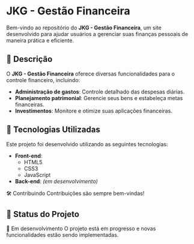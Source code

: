 # JKG - Gestão Financeira

Bem-vindo ao repositório do **JKG - Gestão Financeira**, um site desenvolvido para ajudar usuários a gerenciar suas finanças pessoais de maneira prática e eficiente.

## 📝 Descrição

O **JKG - Gestão Financeira** oferece diversas funcionalidades para o controle financeiro, incluindo:

- **Administração de gastos**: Controle detalhado das despesas diárias.
- **Planejamento patrimonial**: Gerencie seus bens e estabeleça metas financeiras.
- **Investimentos**: Monitore e otimize suas aplicações financeiras.

## 🚀 Tecnologias Utilizadas

Este projeto foi desenvolvido utilizando as seguintes tecnologias:

- **Front-end**:
  - HTML5
  - CSS3
  - JavaScript
- **Back-end**:
  *(em desenvolvimento)*

🛠️ Contribuindo
Contribuições são sempre bem-vindas!


## 📌 Status do Projeto
🚧 Em desenvolvimento
O projeto está em progresso e novas funcionalidades estão sendo implementadas.
